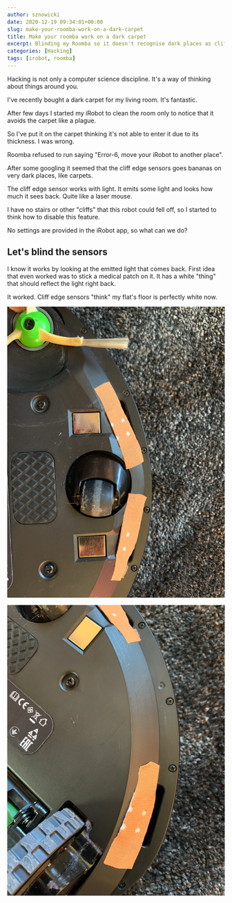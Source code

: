 ```yaml
---
author: sznowicki
date: 2020-12-19 09:34:01+00:00
slug: make-your-roomba-work-on-a-dark-carpet
title: Make your roomba work on a dark carpet
excerpt: Blinding my Roomba so it doesn't recognise dark places as cliff edges refusing to jump to it.
categories: [Hacking]
tags: [irobot, roomba]
---
```


Hacking is not only a computer science discipline. It's a way of thinking about things around you.

I've recently bought a dark carpet for my living room. It's fantastic.

After few days I started my iRobot to clean the room only to notice that it avoids the carpet like a plague.

So I've put it on the carpet thinking it's not able to enter it due to its thickness. I was wrong.

Roomba refused to run saying "Error-6, move your iRobot to another place".

After some googling it seemed that the cliff edge sensors goes bananas on very dark places, like carpets.

The cliff edge sensor works with light. It emits some light and looks how much it sees back. Quite like a laser mouse.

I have no stairs or other "cliffs" that this robot could fell off, so I started to think how to disable this feature.

No settings are provided in the iRobot app, so what can we do?

## Let's blind the sensors

I know it works by looking at the emitted light that comes back. First idea that even worked was to stick a medical patch on it. It has a white "thing" that should reflect the light right back.

It worked. Cliff edge sensors "think" my flat's floor is perfectly white now.

![](./IMG_8212.webp)

![](./IMG_8213.webp)
